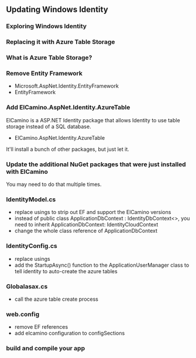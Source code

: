 ## Updating Windows Identity

### Exploring Windows Identity

### Replacing it with Azure Table Storage

### What is Azure Table Storage?

### Remove Entity Framework

- Microsoft.AspNet.Identity.EntityFramework
- EntityFramework

### Add ElCamino.AspNet.Identity.AzureTable 

ElCamino is a ASP.NET Identity package that allows Identity to use table storage instead of a SQL database.

- ElCamino.AspNet.Identity.AzureTable

It'll install a bunch of other packages, but just let it. 

### Update the additional NuGet packages that were just installed with ElCamino

You may need to do that multiple times. 

### IdentityModel.cs

- replace usings to strip out EF and support the ElCamino versions
- instead of public class ApplicationDbContext : IdentityDbContext<>, you need to inherit ApplicationDbContext: IdentityCloudContext
- change the whole class reference of ApplicationDbContext

### IdentityConfig.cs

- replace usings
- add the StartupAsync() function to the ApplicationUserManager class to tell identity to auto-create the azure tables

### Globalasax.cs

- call the azure table create process 

### web.config

- remove EF references
- add elcamino configuration to configSections

### build and compile your app
